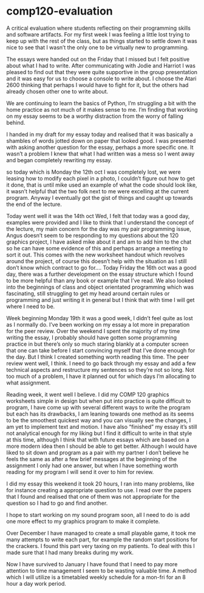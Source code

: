 # comp120-evaluation
A critical evaluation where students reflecting on their programming skills and software artifacts.
For my first week I was feeling a little lost trying to keep up with the rest of the class, but as things started to settle down it was nice to see that I wasn’t the only one to be virtually new to programming.

The essays were handed out on the Friday that I missed but I felt positive about what I had to write. After communicating with Jodie and Harriot I was pleased to find out that they were quite supportive in the group presentation and it was easy for us to choose a console to write about. I choose the Atari 2600 thinking that perhaps I would have to fight for it, but the others had already chosen other one to write about.

We are continuing to learn the basics of Python, I’m struggling a bit with the home practice as not much of it makes sense to me. I’m finding that working on my essay seems to be a worthy distraction from the worry of falling behind. 

I handed in my draft for my essay today and realised that it was basically a shambles of words jotted down on paper that looked good. I was presented with asking another question for the essay, perhaps a more specific one. It wasn’t a problem I knew that what I had written was a mess so I went away and began completely rewriting my essay.

so today which is Monday the 12th oct I was completely lost, we were leasing how to modify each pixel in a photo, I couldn’t figure out how to get it done, that is until mike used an example of what the code should look like, it wasn’t helpful that the two folk next to me were excelling at the current program. Anyway I eventually got the gist of things and caught up towards the end of the lecture.

Today went well it was the 14th oct Wed, I felt that today was a good day, examples were provided and I like to think that I understand the concept of the lecture, my main concern for the day was my pair programming issue, Angus doesn’t seem to be responding to my questions about the 120 graphics project, I have asked mike about it and am to add him to the chat so he can have some evidence of this and perhaps arrange a meeting to sort it out. This comes with the new worksheet handout which revolves around the project, of course this doesn’t help with the situation as I still don’t know which contract to go for.... 
Today Friday the 16th oct was a good day, there was a further development on the essay structure which I found to be more helpful than any book or example that I’ve read. We also looked into the beginnings of class and object orientated programming which was fascinating, still struggling to get my head around certain rules or programming and just writing it in general but I think that with time I will get where I need to be. 

Week beginning Monday 19th it was a good week, I didn’t feel quite as lost as I normally do. I’ve been working on my essay a lot more in preparation for the peer review.  Over the weekend I spent the majority of my time writing the essay, I probably should have gotten some programming practice in but there’s only so much staring blankly at a computer screen that one can take before I start convincing myself that I’ve done enough for the day. But I think I created something worth reading this time.
The peer review went well, I think. I need to go back through my essay and add a few technical aspects and restructure my sentences so they’re not so long. Not too much of a problem, I have it planned out for which days I’m allocating to what assignment.

Reading week, it went well I believe. I did my COMP 120 graphics worksheets simple in design but when put into practice is quite difficult to program, I have come up with several different ways to write the program but each has its drawbacks, I am leaning towards one method as its seems to be the smoothest quickest way and you can visually see the changes, I am yet to implement text and motion. I have also “finished” my essay it’s still not analytical enough for my liking but I find it difficult to write in that style at this time, although I think that with future essays which are based on a more modern idea then I should be able to get better. Although I would have liked to sit down and program as a pair with my partner I don’t believe he feels the same as after a few brief messages at the beginning of the assignment I only had one answer, but when I have something worth reading for my program I will send it over to him for review.

I did my essay this weekend it took 20 hours, I ran into many problems, like for instance creating a appropriate question to use. I read over the papers that I found and realised that one of them was not appropriate for the question so I had to go and find another. 

I hope to start working on my sound program soon, all I need to do is add one more effect to my graphics program to make it complete.

Over December I have managed to create a small playable game, it took me many attempts to write each part, for example the random start positions for the crackers. I found this part very taxing on my patients. To deal with this I made sure that I had many breaks during my work.

Now I have survived to January I have found that I need to pay more attention to time management I seem to be wasting valuable time. A method which I will utilize is a timetabled weekly schedule for a mon-fri for an 8 hour a day work period.
